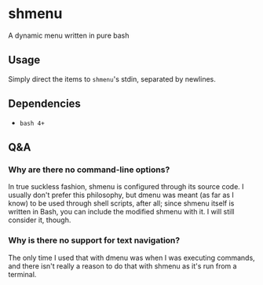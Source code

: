 # shmenu

A dynamic menu written in pure bash

## Usage

Simply direct the items to `shmenu`'s stdin, separated by newlines.

## Dependencies

- `bash 4+`

## Q&A

### Why are there no command-line options?

In true suckless fashion, shmenu is configured through its source code. I usually don't prefer this philosophy, but dmenu was meant (as far as I know) to be used through shell scripts, after all; since shmenu itself is written in Bash, you can include the modified shmenu with it. I will still consider it, though.

### Why is there no support for text navigation?

The only time I used that with dmenu was when I was executing commands, and there isn't really a reason to do that with shmenu as it's run from a terminal.
